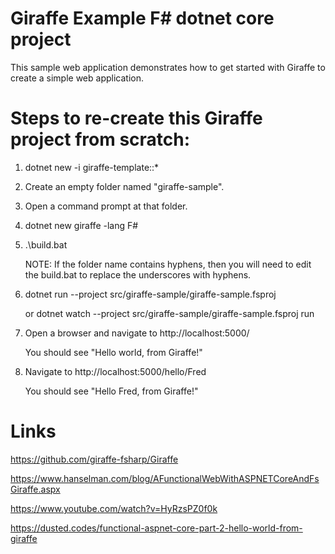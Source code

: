 # Giraffe Example F# dotnet core project

This sample web application demonstrates how to get started with Giraffe to create a simple web application.

# Steps to re-create this Giraffe project from scratch:

1. dotnet new -i giraffe-template::*

2. Create an empty folder named "giraffe-sample".

3. Open a command prompt at that folder.

4. dotnet new giraffe -lang F#

5. .\build.bat

	NOTE: If the folder name contains hyphens, then you will need to edit the build.bat to replace the underscores with hyphens.

6. dotnet run --project src/giraffe-sample/giraffe-sample.fsproj

	or dotnet watch --project src/giraffe-sample/giraffe-sample.fsproj run

7. Open a browser and navigate to http://localhost:5000/

	You should see "Hello world, from Giraffe!"

8. Navigate to http://localhost:5000/hello/Fred

	You should see "Hello Fred, from Giraffe!"

# Links

https://github.com/giraffe-fsharp/Giraffe

https://www.hanselman.com/blog/AFunctionalWebWithASPNETCoreAndFsGiraffe.aspx

https://www.youtube.com/watch?v=HyRzsPZ0f0k

https://dusted.codes/functional-aspnet-core-part-2-hello-world-from-giraffe
